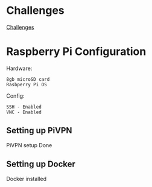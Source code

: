 # Challenges

[Challenges](Chals/)

# Raspberry Pi Configuration

Hardware:
```
8gb microSD card
Rasbperry Pi OS
```
Config:
```
SSH - Enabled
VNC - Enabled
```

## Setting up PiVPN
PiVPN setup
Done

## Setting up Docker
Docker installed
